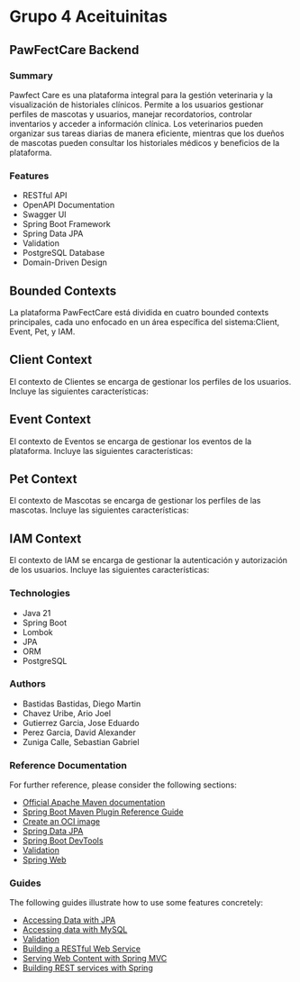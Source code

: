 # Grupo 4 Aceituinitas

## PawFectCare Backend

### Summary
Pawfect Care es una plataforma integral para la gestión veterinaria y la visualización de historiales clínicos.
Permite a los usuarios gestionar perfiles de mascotas y usuarios, manejar recordatorios,
controlar inventarios y acceder a información clínica.
Los veterinarios pueden organizar sus tareas diarias de manera eficiente, mientras que los 
dueños de mascotas pueden consultar los historiales médicos y beneficios de la plataforma.

### Features
- RESTful API
- OpenAPI Documentation
- Swagger UI
- Spring Boot Framework
- Spring Data JPA
- Validation
- PostgreSQL Database
- Domain-Driven Design

## Bounded Contexts
La plataforma PawFectCare está dividida en cuatro bounded contexts principales, cada uno enfocado en un área específica del sistema:Client, Event, Pet, y IAM.

## Client Context
El contexto de Clientes se encarga de gestionar los perfiles de los usuarios. Incluye las siguientes características:

## Event Context
El contexto de Eventos se encarga de gestionar los eventos de la plataforma. Incluye las siguientes características:

## Pet Context
El contexto de Mascotas se encarga de gestionar los perfiles de las mascotas. Incluye las siguientes características:

## IAM Context
El contexto de IAM se encarga de gestionar la autenticación y autorización de los usuarios. Incluye las siguientes características:

### Technologies
- Java 21
- Spring Boot
- Lombok
- JPA
- ORM
- PostgreSQL

### Authors

- Bastidas Bastidas, Diego Martin
- Chavez Uribe, Ario Joel
- Gutierrez Garcia, Jose Eduardo
- Perez Garcia, David Alexander
- Zuniga Calle, Sebastian Gabriel

### Reference Documentation

For further reference, please consider the following sections:

* [Official Apache Maven documentation](https://maven.apache.org/guides/index.html)
* [Spring Boot Maven Plugin Reference Guide](https://docs.spring.io/spring-boot/docs/3.2.5/maven-plugin/reference/html/)
* [Create an OCI image](https://docs.spring.io/spring-boot/docs/3.2.5/maven-plugin/reference/html/#build-image)
* [Spring Data JPA](https://docs.spring.io/spring-boot/docs/3.2.5/reference/htmlsingle/index.html#data.sql.jpa-and-spring-data)
* [Spring Boot DevTools](https://docs.spring.io/spring-boot/docs/3.2.5/reference/htmlsingle/index.html#using.devtools)
* [Validation](https://docs.spring.io/spring-boot/docs/3.2.5/reference/htmlsingle/index.html#io.validation)
* [Spring Web](https://docs.spring.io/spring-boot/docs/3.2.5/reference/htmlsingle/index.html#web)

### Guides

The following guides illustrate how to use some features concretely:

* [Accessing Data with JPA](https://spring.io/guides/gs/accessing-data-jpa/)
* [Accessing data with MySQL](https://spring.io/guides/gs/accessing-data-mysql/)
* [Validation](https://spring.io/guides/gs/validating-form-input/)
* [Building a RESTful Web Service](https://spring.io/guides/gs/rest-service/)
* [Serving Web Content with Spring MVC](https://spring.io/guides/gs/serving-web-content/)
* [Building REST services with Spring](https://spring.io/guides/tutorials/rest/)

